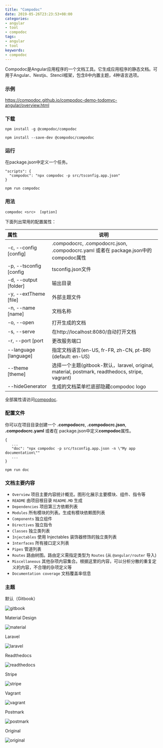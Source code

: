 ```yaml
---
title: "Compodoc"
date: 2019-05-26T23:23:53+08:00
categories:
- angular
- tool
- compodoc
tags:
- angular
- tool
keywords:
- compodoc
---
```

Compodoc是Angular应用程序的一个文档工具。它生成应用程序的静态文档。可用于Angular、Nestjs、Stencil框架，包含8中内置主题，4种语言选项。
<!--more-->
<!-- toc -->

### 示例

https://compodoc.github.io/compodoc-demo-todomvc-angular/overview.html

### 下载

`npm install -g @compodoc/compodoc`

`npm install --save-dev @compodoc/compodoc`



### 运行

在package.json中定义一个任务。

```nodejs
"scripts": {
  "compodoc": "npx compodoc -p src/tsconfig.app.json"
}
```

`npm run compodoc`

### 用法

`compodoc <src>  [option]`

下面列出常用的配置属性：

| 属性                   | 说明                                                         |
| :--------------------- | ------------------------------------------------------------ |
| -c, --config [config]  | .compodocrc, .compodocrc.json, .compodocrc.yaml 或者在 package.json中的compodoc属性 |
| -p, --tsconfig [config | tsconfig.json文件                                            |
| -d, --output [folder]  | 输出目录                                                     |
| -y, --extTheme [file]  | 外部主题文件                                                 |
| -n, --name [name]      | 文档名称                                                     |
| -o, --open             | 打开生成的文档                                               |
| -s, --serve            | 在http://localhost:8080/自动打开文档                         |
| -r, --port [port       | 更改服务端口                                                 |
| --language [language]  | 指定文档语言(en-US, fr-FR, zh-CN, pt-BR) (default: en-US)    |
| --theme [theme]        | 选择一个主题(gitbook-默认，laravel, original, material, postmark, readthedocs, stripe, vagrant) |
| --hideGenerator        | 生成的文档菜单栏底部隐藏compodoc logo                        |

全部属性请访问[compodoc](<https://compodoc.app/guides/usage.html>).

### 配置文件

你可以在项目目录创建一个 **.compodocrc**, **.compodocrc.json**, **.compodocrc.yaml** 或者在 package.json中定义**compodoc**属性。

```
{
   ...
   "doc": "npx compodoc -p src/tsconfig.app.json -n \"My app documentation\""
   ...
}
```

`npm run doc`

### 文档主要内容

- `Overview` 项目主要内容统计概览。图形化展示主要模块、组件、指令等
- `README` 由项目根目录 `README.MD` 生成
- `Dependencies` 项目第三方依赖列表
- `Modules` 所有模块的列表。生成有模块依赖图列表
- `Components` 独立组件
- `Directives` 独立指令
- `Classes` 独立类列表
- `Injectables` 使用 Injectables 装饰器修饰的独立类列表
- `Interfaces` 所有接口定义列表
- `Pipes` 管道列表
- `Routes` 路由树图。路由定义需指定类型为 `Routes` (从 `@angular/router` 导入)
- `Miscellaneous` 其他杂项内容集合。根据这里的内容，可以分析分散的重复定义的内容，不合理的杂项定义等
- `Documentation coverage` 文档覆盖率信息

### 主题

默认（Gitbook）

![gitbook](https://kxming.github.io/kxming/angular/tool/theme-gitbook.png)

Material Design

![material](https://kxming.github.io/kxming/angular/tool/theme-material.png)

Laravel

![laravel](https://kxming.github.io/kxming/angular/tool/theme-laravel.png)

Readthedocs

![readthedocs](https://kxming.github.io/kxming/angular/tool/theme-readthedocs.png)

Stripe

![stripe](https://kxming.github.io/kxming/angular/tool/theme-stripe.png)

Vagrant

![vagrant](https://kxming.github.io/kxming/angular/tool/theme-vagrant.png)

Postmark

![postmark](https://kxming.github.io/kxming/angular/tool/theme-postmark.png)

Original

![original](https://kxming.github.io/kxming/angular/tool/theme-original.png)